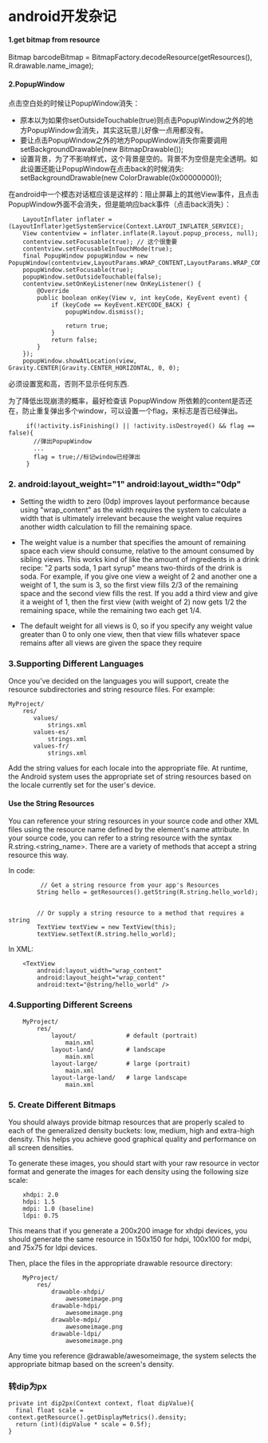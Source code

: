 # android开发杂记

#### 1.get bitmap from resource
Bitmap barcodeBitmap = BitmapFactory.decodeResource(getResources(), R.drawable.name_image);
#### 2.PopupWindow
点击空白处的时候让PopupWindow消失：
  - 原本以为如果你setOutsideTouchable(true)则点击PopupWindow之外的地方PopupWindow会消失，其实这玩意儿好像一点用都没有。
  - 要让点击PopupWindow之外的地方PopupWindow消失你需要调用setBackgroundDrawable(new BitmapDrawable());
  - 设置背景，为了不影响样式，这个背景是空的。背景不为空但是完全透明。如此设置还能让PopupWindow在点击back的时候消失:
        setBackgroundDrawable(new ColorDrawable(0x00000000));
        
在android中一个模态对话框应该是这样的：阻止屏幕上的其他View事件，且点击PopupWindow外面不会消失，但是能响应back事件（点击back消失）：

        LayoutInflater inflater = (LayoutInflater)getSystemService(Context.LAYOUT_INFLATER_SERVICE);
        View contentview = inflater.inflate(R.layout.popup_process, null);
        contentview.setFocusable(true); // 这个很重要
        contentview.setFocusableInTouchMode(true);
        final PopupWindow popupWindow = new PopupWindow(contentview,LayoutParams.WRAP_CONTENT,LayoutParams.WRAP_CONTENT);
        popupWindow.setFocusable(true);
        popupWindow.setOutsideTouchable(false);
        contentview.setOnKeyListener(new OnKeyListener() {
            @Override
            public boolean onKey(View v, int keyCode, KeyEvent event) {
                if (keyCode == KeyEvent.KEYCODE_BACK) {
                    popupWindow.dismiss();

                    return true;
                }
                return false;
            }
        });
        popupWindow.showAtLocation(view,  Gravity.CENTER|Gravity.CENTER_HORIZONTAL, 0, 0);
        
 必须设置宽和高，否则不显示任何东西.
 
 为了降低出现崩溃的概率，最好检查该 PopupWindow 所依赖的content是否还在，防止重复弹出多个window，可以设置一个flag，来标志是否已经弹出。
 
         if(!activity.isFinishing() || !activity.isDestroyed() && flag == false){
           //弹出PopupWindow
           ...
           flag = true;//标记window已经弹出
         }
         
### 2. android:layout_weight="1" android:layout_width="0dp"
- Setting the width to zero (0dp) improves layout performance because using "wrap_content" as
the width requires the system to calculate a width that is ultimately irrelevant because the weight 
value requires another width calculation to fill the remaining space.

- The weight value is a number that specifies the amount of remaining space each view should consume, 
relative to the amount consumed by sibling views. This works kind of like the amount of ingredients in a drink recipe: 
"2 parts soda, 1 part syrup" means two-thirds of the drink is soda. For example, if you give one view a weight of 2 
and another one a weight of 1, the sum is 3, so the first view fills 2/3 of the remaining space and the second view fills the rest. 
If you add a third view and give it a weight of 1, then the first view (with weight of 2) now gets 1/2 the remaining space, 
while the remaining two each get 1/4.
- The default weight for all views is 0, so if you specify any weight value greater than 0 to only one view,
then that view fills whatever space remains after all views are given the space they require

### 3.Supporting Different Languages
Once you’ve decided on the languages you will support, create the resource subdirectories and string resource files. For example:

    MyProject/
        res/
           values/
               strings.xml
           values-es/
               strings.xml
           values-fr/
               strings.xml
               
Add the string values for each locale into the appropriate file.
At runtime, the Android system uses the appropriate set of string resources based on the locale currently set for the user's device.

#### Use the String Resources
You can reference your string resources in your source code and other XML files using the resource name defined by the <string> element's name attribute.
In your source code, you can refer to a string resource with the syntax R.string.<string_name>. There are a variety of methods that accept a string resource this way.

In code:

             // Get a string resource from your app's Resources
            String hello = getResources().getString(R.string.hello_world);


            // Or supply a string resource to a method that requires a string
            TextView textView = new TextView(this);
            textView.setText(R.string.hello_world);

In XML: 

        <TextView
            android:layout_width="wrap_content"
            android:layout_height="wrap_content"
            android:text="@string/hello_world" />


### 4.Supporting Different Screens

        MyProject/
            res/
                layout/              # default (portrait)
                    main.xml
                layout-land/         # landscape
                    main.xml
                layout-large/        # large (portrait)
                    main.xml
                layout-large-land/   # large landscape
                    main.xml
                    
### 5. Create Different Bitmaps    
   You should always provide bitmap resources that are properly scaled to each of the generalized density buckets: low, medium, high and extra-high density. This helps you achieve good graphical quality and performance on all screen densities.

To generate these images, you should start with your raw resource in vector format and generate the images for each density using the following size scale:

        xhdpi: 2.0
        hdpi: 1.5
        mdpi: 1.0 (baseline)
        ldpi: 0.75
This means that if you generate a 200x200 image for xhdpi devices, you should generate the same resource in 150x150 for hdpi, 100x100 for mdpi, and 75x75 for ldpi devices.

Then, place the files in the appropriate drawable resource directory:

        MyProject/
            res/
                drawable-xhdpi/
                    awesomeimage.png
                drawable-hdpi/
                    awesomeimage.png
                drawable-mdpi/
                    awesomeimage.png
                drawable-ldpi/
                    awesomeimage.png
            
Any time you reference @drawable/awesomeimage, the system selects the appropriate bitmap based on the screen's density.

### 转dip为px

    private int dip2px(Context context, float dipValue){
      final float scale = context.getResource().getDisplayMetrics().density;
      return (int)(dipValue * scale = 0.5f);
    }
